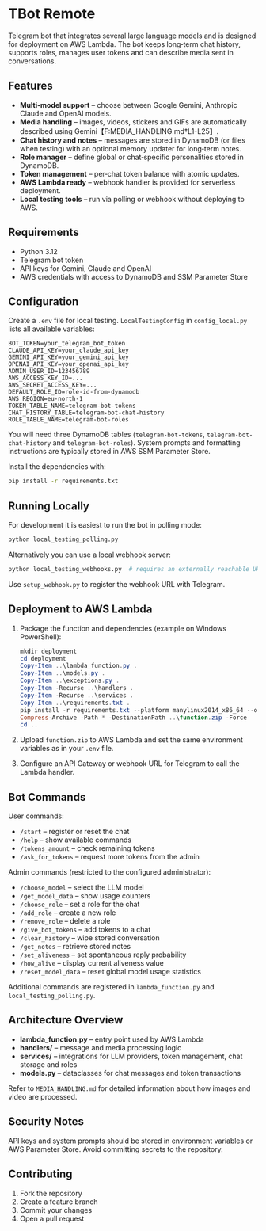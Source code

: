 # TBot Remote

Telegram bot that integrates several large language models and is designed for deployment on AWS Lambda.  The bot keeps long‑term chat history, supports roles, manages user tokens and can describe media sent in conversations.

## Features

* **Multi‑model support** – choose between Google Gemini, Anthropic Claude and OpenAI models.
* **Media handling** – images, videos, stickers and GIFs are automatically described using Gemini【F:MEDIA_HANDLING.md†L1-L25】.
* **Chat history and notes** – messages are stored in DynamoDB (or files when testing) with an optional memory updater for long‑term notes.
* **Role manager** – define global or chat‑specific personalities stored in DynamoDB.
* **Token management** – per‑chat token balance with atomic updates.
* **AWS Lambda ready** – webhook handler is provided for serverless deployment.
* **Local testing tools** – run via polling or webhook without deploying to AWS.

## Requirements

* Python 3.12
* Telegram bot token
* API keys for Gemini, Claude and OpenAI
* AWS credentials with access to DynamoDB and SSM Parameter Store

## Configuration

Create a `.env` file for local testing.  `LocalTestingConfig` in `config_local.py` lists all available variables:

```env
BOT_TOKEN=your_telegram_bot_token
CLAUDE_API_KEY=your_claude_api_key
GEMINI_API_KEY=your_gemini_api_key
OPENAI_API_KEY=your_openai_api_key
ADMIN_USER_ID=123456789
AWS_ACCESS_KEY_ID=...
AWS_SECRET_ACCESS_KEY=...
DEFAULT_ROLE_ID=role-id-from-dynamodb
AWS_REGION=eu-north-1
TOKEN_TABLE_NAME=telegram-bot-tokens
CHAT_HISTORY_TABLE=telegram-bot-chat-history
ROLE_TABLE_NAME=telegram-bot-roles
```

You will need three DynamoDB tables (`telegram-bot-tokens`, `telegram-bot-chat-history` and `telegram-bot-roles`).  System prompts and formatting instructions are typically stored in AWS SSM Parameter Store.

Install the dependencies with:

```bash
pip install -r requirements.txt
```

## Running Locally

For development it is easiest to run the bot in polling mode:

```bash
python local_testing_polling.py
```

Alternatively you can use a local webhook server:

```bash
python local_testing_webhooks.py  # requires an externally reachable URL
```

Use `setup_webhook.py` to register the webhook URL with Telegram.

## Deployment to AWS Lambda

1. Package the function and dependencies (example on Windows PowerShell):

   ```powershell
   mkdir deployment
   cd deployment
   Copy-Item ..\lambda_function.py .
   Copy-Item ..\models.py .
   Copy-Item ..\exceptions.py .
   Copy-Item -Recurse ..\handlers .
   Copy-Item -Recurse ..\services .
   Copy-Item ..\requirements.txt .
   pip install -r requirements.txt --platform manylinux2014_x86_64 --only-binary=:all: --target . --python-version 3.12
   Compress-Archive -Path * -DestinationPath ..\function.zip -Force
   cd ..
   ```

2. Upload `function.zip` to AWS Lambda and set the same environment variables as in your `.env` file.
3. Configure an API Gateway or webhook URL for Telegram to call the Lambda handler.

## Bot Commands

User commands:

* `/start` – register or reset the chat
* `/help` – show available commands
* `/tokens_amount` – check remaining tokens
* `/ask_for_tokens` – request more tokens from the admin

Admin commands (restricted to the configured administrator):

* `/choose_model` – select the LLM model
* `/get_model_data` – show usage counters
* `/choose_role` – set a role for the chat
* `/add_role` – create a new role
* `/remove_role` – delete a role
* `/give_bot_tokens` – add tokens to a chat
* `/clear_history` – wipe stored conversation
* `/get_notes` – retrieve stored notes
* `/set_aliveness` – set spontaneous reply probability
* `/how_alive` – display current aliveness value
* `/reset_model_data` – reset global model usage statistics

Additional commands are registered in `lambda_function.py` and `local_testing_polling.py`.

## Architecture Overview

* **lambda_function.py** – entry point used by AWS Lambda
* **handlers/** – message and media processing logic
* **services/** – integrations for LLM providers, token management, chat storage and roles
* **models.py** – dataclasses for chat messages and token transactions

Refer to `MEDIA_HANDLING.md` for detailed information about how images and video are processed.

## Security Notes

API keys and system prompts should be stored in environment variables or AWS Parameter Store.  Avoid committing secrets to the repository.

## Contributing

1. Fork the repository
2. Create a feature branch
3. Commit your changes
4. Open a pull request
